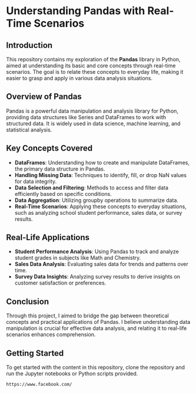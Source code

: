 # Understanding Pandas with Real-Time Scenarios

## Introduction
This repository contains my exploration of the **Pandas** library in Python, aimed at understanding its basic and core concepts through real-time scenarios. The goal is to relate these concepts to everyday life, making it easier to grasp and apply in various data analysis situations.

## Overview of Pandas
Pandas is a powerful data manipulation and analysis library for Python, providing data structures like Series and DataFrames to work with structured data. It is widely used in data science, machine learning, and statistical analysis.

## Key Concepts Covered
- **DataFrames**: Understanding how to create and manipulate DataFrames, the primary data structure in Pandas.
- **Handling Missing Data**: Techniques to identify, fill, or drop NaN values for data integrity.
- **Data Selection and Filtering**: Methods to access and filter data efficiently based on specific conditions.
- **Data Aggregation**: Utilizing groupby operations to summarize data.
- **Real-Time Scenarios**: Applying these concepts to everyday situations, such as analyzing school student performance, sales data, or survey results.

## Real-Life Applications
- **Student Performance Analysis**: Using Pandas to track and analyze student grades in subjects like Math and Chemistry.
- **Sales Data Analysis**: Evaluating sales data for trends and patterns over time.
- **Survey Data Insights**: Analyzing survey results to derive insights on customer satisfaction or preferences.

## Conclusion
Through this project, I aimed to bridge the gap between theoretical concepts and practical applications of Pandas. I believe understanding data manipulation is crucial for effective data analysis, and relating it to real-life scenarios enhances comprehension.

## Getting Started
To get started with the content in this repository, clone the repository and run the Jupyter notebooks or Python scripts provided.

```bash
https://www.facebook.com/
